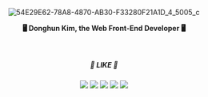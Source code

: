 <div align="center">
 
![54E29E62-78A8-4870-AB30-F33280F21A1D_4_5005_c](https://github.com/donghun-k/donghun-k/assets/60064471/a2999f21-2476-485b-a6cb-f87ab6c664d5)
 
**🖥️ Donghun Kim, the Web Front-End Developer 🖥️**

</br>

##### 🖤 LIKE 🖤


<img src="https://img.shields.io/badge/TypeScript-000000?style=plastic&logo=typescript&logoColor=white"/>
<img src="https://img.shields.io/badge/React-000000?style=plastic&logo=react&logoColor=white"/>
<img src="https://img.shields.io/badge/Next.js-000000?style=plastic&logo=next.js&logoColor=white"/>
<img src="https://img.shields.io/badge/Tailwind CSS-000000?style=plastic&logo=tailwind css&logoColor=white"/>
<img src="https://img.shields.io/badge/shadcn/ui-000000?style=plastic&logo=shadcn/ui&logoColor=white"/>

</div>

